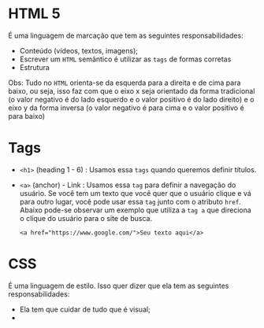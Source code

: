 # HTML 5
É uma linguagem de marcação que tem as seguintes responsabilidades:

- Conteúdo (vídeos, textos, imagens);
- Escrever um `HTML` semântico é utilizar as `tags` de formas corretas
- Estrutura

Obs: Tudo no `HTML` orienta-se da esquerda para a direita e de cima para baixo, ou seja, isso faz com que o eixo x seja orientado da forma tradicional (o valor negativo é do lado esquerdo e o valor positivo é do lado direito) e o eixo y da forma inversa (o valor negativo é para cima e o valor positivo é para baixo) 

# Tags
- `<h1>` (heading 1 - 6) : Usamos essa `tags` quando queremos definir títulos.
  
- `<a>` (anchor) - Link : Usamos essa `tag` para definir a navegação do usuário. Se você tem um texto que você quer que o usuário clique e vá para outro lugar, você pode usar essa `tag` junto com o atributo `href`. Abaixo pode-se observar um exemplo que utiliza a `tag a` que direciona o clique do usuário para o site de busca.  
  ```
  <a href="https://www.google.com/">Seu texto aqui</a>
  ```

# CSS 
É uma linguagem de estilo. Isso quer dizer que ela tem as seguintes responsabilidades:

- Ela tem que cuidar de tudo que é visual;
- 